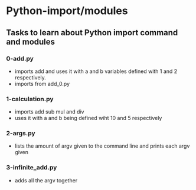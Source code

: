 # Python-import/modules
## Tasks to learn about Python import command and modules

### 0-add.py
- imports add and uses it with a and b variables defined with 1 and 2 respectively.
- imports from add_0.py

### 1-calculation.py
- imports add sub mul and div
- uses it with a and b being defined wiht 10 and 5 respectively

### 2-args.py
- lists the amount of argv given to the command line and prints each argv given

### 3-infinite_add.py
- adds all the argv together